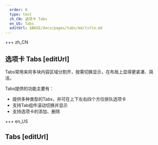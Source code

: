 ```yaml
---   
  order: 0
  type: text
  zh_CN: 选项卡 Tabs
  en_US: Tabs
  editUrl: $BASE/docs/pages/tabs/md/title.md
---      
```


+++  zh_CN
## 选项卡 Tabs [editUrl]    
Tabs常用来将多块内容区域分割开，按需切换显示，在布局上显得更紧凑、简洁。  

Tabs提供的功能主要有：  

- 提供多种类型的Tabs，并可在上下左右四个方位排队选项卡
- 支持Tab组件滚动切换并显示
- 支持选项卡的添加、删除

+++ en_US
## Tabs [editUrl]  

